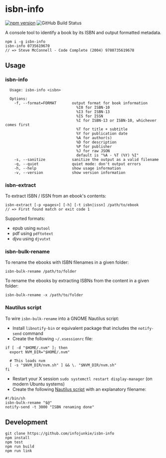 # isbn-info

[![npm version](https://badge.fury.io/js/isbn-info.svg)](https://badge.fury.io/js/isbn-info)
![GitHub Build Status](https://github.com/infojunkie/isbn-info/workflows/Test/badge.svg)

A console tool to identify a book by its ISBN and output formatted metadata.

```
npm i -g isbn-info
isbn-info 0735619670
// => Steve McConnell - Code Complete (2004) 9780735619678
```

## Usage

### isbn-info
```
  Usage: isbn-info <isbn>

  Options:
    -f, --format=FORMAT       output format for book information
                                %I0 for ISBN-10
                                %I3 for ISBN-13
                                %IS for ISSN
                                %I for ISBN-13 or ISBN-10, whichever comes first
                                %T for title + subtitle
                                %Y for publication date
                                %A for author(s)
                                %D for description
                                %P for publisher
                                %J for raw JSON
                                default is "%A - %T (%Y) %I"
    -s, --sanitize            sanitize the output as a valid filename
    -q, --quiet               quiet mode: don't output errors
    -h, --help                show usage information
    -v, --version             show version information
```

### isbn-extract
To extract ISBN / ISSN from an ebook's contents:
```
isbn-extract [-p <pages>] [-h] [-t isbn|issn] /path/to/ebook
// => First found match or exit code 1
```

Supported formats:
- epub using `mutool`
- pdf using `pdftotext`
- djvu using `djvutxt`

### isbn-bulk-rename
To rename the ebooks with ISBN filenames in a given folder:
```
isbn-bulk-rename /path/to/folder
```

To rename the ebooks by extracting ISBNs from the content in a given folder:
```
isbn-bulk-rename -x /path/to/folder
```

### Nautilus script
To wire `isbn-bulk-rename` into a GNOME Nautilus script:
- Install `libnotify-bin` or equivalent package that includes the `notify-send` command
- Create the following `~/.xsessionrc` file:
```
if [ -d "$HOME/.nvm" ]; then
  export NVM_DIR="$HOME/.nvm"

  # This loads nvm
  [ -s "$NVM_DIR/nvm.sh" ] && \. "$NVM_DIR/nvm.sh"
fi
```
- Restart your X session `sudo systemctl restart display-manager` (on modern Ubuntu systems)
- Create the following [Nautilus script](https://askubuntu.com/a/236415/54112) with an explanatory filename:
```
#!/bin/sh
isbn-bulk-rename "$@"
notify-send -t 3000 "ISBN renaming done"
```

## Development

```
git clone https://github.com/infojunkie/isbn-info
npm install
npm test
npm run build
npm run link
```
